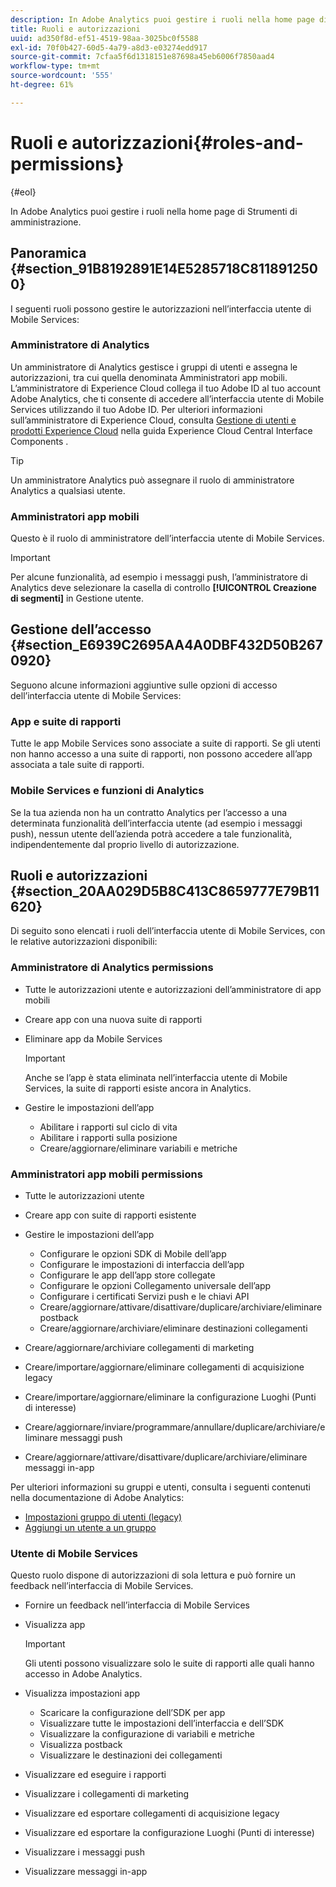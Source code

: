 ```yaml
---
description: In Adobe Analytics puoi gestire i ruoli nella home page di Strumenti di amministrazione.
title: Ruoli e autorizzazioni
uuid: ad350f8d-ef51-4519-98aa-3025bc0f5588
exl-id: 70f0b427-60d5-4a79-a8d3-e03274edd917
source-git-commit: 7cfaa5f6d1318151e87698a45eb6006f7850aad4
workflow-type: tm+mt
source-wordcount: '555'
ht-degree: 61%

---
```


# Ruoli e autorizzazioni{#roles-and-permissions}

{#eol}

In Adobe Analytics puoi gestire i ruoli nella home page di Strumenti di amministrazione.

## Panoramica {#section_91B8192891E14E5285718C8118912500}

I seguenti ruoli possono gestire le autorizzazioni nell’interfaccia utente di Mobile Services:

### Amministratore di Analytics

Un amministratore di Analytics gestisce i gruppi di utenti e assegna le autorizzazioni, tra cui quella denominata Amministratori app mobili. L’amministratore di Experience Cloud collega il tuo Adobe ID al tuo account Adobe Analytics, che ti consente di accedere all’interfaccia utente di Mobile Services utilizzando il tuo Adobe ID. Per ulteriori informazioni sull’amministratore di Experience Cloud, consulta [Gestione di utenti e prodotti Experience Cloud](https://experienceleague.adobe.com/docs/core-services/interface/administration/admin-getting-started.html?lang=it) nella guida Experience Cloud Central Interface Components .

>[!TIP]
>
>Un amministratore Analytics può assegnare il ruolo di amministratore Analytics a qualsiasi utente.

### Amministratori app mobili

Questo è il ruolo di amministratore dell’interfaccia utente di Mobile Services.

>[!IMPORTANT]
>
>Per alcune funzionalità, ad esempio i messaggi push, l’amministratore di Analytics deve selezionare la casella di controllo **[!UICONTROL Creazione di segmenti]** in Gestione utente.

## Gestione dell’accesso {#section_E6939C2695AA4A0DBF432D50B2670920}

Seguono alcune informazioni aggiuntive sulle opzioni di accesso dell’interfaccia utente di Mobile Services:

### App e suite di rapporti

Tutte le app Mobile Services sono associate a suite di rapporti. Se gli utenti non hanno accesso a una suite di rapporti, non possono accedere all’app associata a tale suite di rapporti.

### Mobile Services e funzioni di Analytics

Se la tua azienda non ha un contratto Analytics per l’accesso a una determinata funzionalità dell’interfaccia utente (ad esempio i messaggi push), nessun utente dell’azienda potrà accedere a tale funzionalità, indipendentemente dal proprio livello di autorizzazione.

## Ruoli e autorizzazioni {#section_20AA029D5B8C413C8659777E79B11620}

Di seguito sono elencati i ruoli dell’interfaccia utente di Mobile Services, con le relative autorizzazioni disponibili:

### Amministratore di Analytics permissions

* Tutte le autorizzazioni utente e autorizzazioni dell’amministratore di app mobili
* Creare app con una nuova suite di rapporti
* Eliminare app da Mobile Services

   >[!IMPORTANT]
   >
   >Anche se l’app è stata eliminata nell’interfaccia utente di Mobile Services, la suite di rapporti esiste ancora in Analytics.

* Gestire le impostazioni dell’app

   * Abilitare i rapporti sul ciclo di vita
   * Abilitare i rapporti sulla posizione
   * Creare/aggiornare/eliminare variabili e metriche

### Amministratori app mobili permissions

* Tutte le autorizzazioni utente
* Creare app con suite di rapporti esistente
* Gestire le impostazioni dell’app

   * Configurare le opzioni SDK di Mobile dell’app
   * Configurare le impostazioni di interfaccia dell’app
   * Configurare le app dell’app store collegate
   * Configurare le opzioni Collegamento universale dell’app
   * Configurare i certificati Servizi push e le chiavi API
   * Creare/aggiornare/attivare/disattivare/duplicare/archiviare/eliminare postback
   * Creare/aggiornare/archiviare/eliminare destinazioni collegamenti

* Creare/aggiornare/archiviare collegamenti di marketing
* Creare/importare/aggiornare/eliminare collegamenti di acquisizione legacy
* Creare/importare/aggiornare/eliminare la configurazione Luoghi (Punti di interesse)
* Creare/aggiornare/inviare/programmare/annullare/duplicare/archiviare/eliminare messaggi push
* Creare/aggiornare/attivare/disattivare/duplicare/archiviare/eliminare messaggi in-app

Per ulteriori informazioni su gruppi e utenti, consulta i seguenti contenuti nella documentazione di Adobe Analytics:

* [Impostazioni gruppo di utenti (legacy)](https://experienceleague.adobe.com/docs/analytics/admin/admin-console/home.html?lang=it)
* [Aggiungi un utente a un gruppo](https://experienceleague.adobe.com/docs/analytics/admin/admin-console/home.html)

### Utente di Mobile Services

Questo ruolo dispone di autorizzazioni di sola lettura e può fornire un feedback nell’interfaccia di Mobile Services.

* Fornire un feedback nell’interfaccia di Mobile Services
* Visualizza app

   >[!IMPORTANT]
   >
   >Gli utenti possono visualizzare solo le suite di rapporti alle quali hanno accesso in Adobe Analytics.

* Visualizza impostazioni app

   * Scaricare la configurazione dell’SDK per app
   * Visualizzare tutte le impostazioni dell’interfaccia e dell’SDK
   * Visualizzare la configurazione di variabili e metriche
   * Visualizza postback
   * Visualizzare le destinazioni dei collegamenti

* Visualizzare ed eseguire i rapporti
* Visualizzare i collegamenti di marketing
* Visualizzare ed esportare collegamenti di acquisizione legacy
* Visualizzare ed esportare la configurazione Luoghi (Punti di interesse)
* Visualizzare i messaggi push
* Visualizzare messaggi in-app
